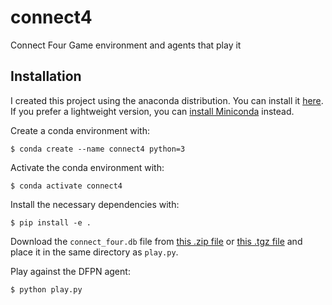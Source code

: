 # connect4
Connect Four Game environment and agents that play it

## Installation

I created this project using the anaconda distribution. You can install it [here](https://docs.anaconda.com/anaconda/install/). If you prefer a lightweight version, you can [install Miniconda](https://docs.conda.io/projects/conda/en/latest/user-guide/install/) instead.


Create a conda environment with:

    $ conda create --name connect4 python=3

Activate the conda environment with:

    $ conda activate connect4

Install the necessary dependencies with:

    $ pip install -e .
    
Download the `connect_four.db` file from [this .zip file](https://drive.google.com/file/d/1NOuFxv5T2Z2YsOZzoiaLZUYKRYl5nNT4/view?usp=sharing) or [this .tgz file](https://drive.google.com/file/d/1XvgOu1ofMhTYj63ThcbIla3NAaINdWqE/view?usp=sharing) and place it in the same directory as `play.py`.

Play against the DFPN agent:

    $ python play.py
